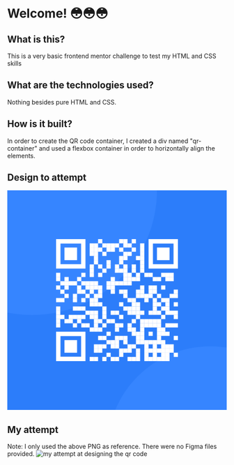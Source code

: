 # Welcome! 😳😳😳

## What is this? 
This is a very basic frontend mentor challenge to test my HTML and CSS skills

## What are the technologies used? 
Nothing besides pure HTML and CSS. 

## How is it built? 
In order to create the QR code container, I created a div named "qr-container" and used a flexbox container in order to horizontally align the elements. 

## Design to attempt
![actual design requested by frontend mentor](./images/image-qr-code.png)

## My attempt
Note: I only used the above PNG as reference. There were no Figma files provided.
![my attempt at designing the qr code](./images/attempt.png)